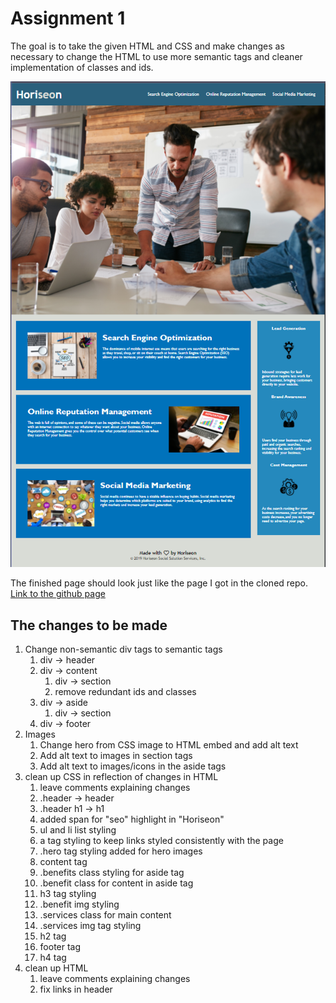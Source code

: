 Assignment 1
============

The goal is to take the given HTML and CSS and make changes as necessary to change the HTML to use more semantic tags and cleaner implementation of classes and ids.

![screenshot of the finished product should look the same as the page I recieved.](./Assets/screenshot.bmp)

The finished page should look just like the page I got in the cloned repo. 
[Link to the github page](https://pastashock.github.io/unit-01-Homework-Semantics-and-Accessibility/)

The changes to be made
----------------------

1. Change non-semantic div tags to semantic tags
    1. div -> header
    2. div -> content
        1. div -> section
        2. remove redundant ids and classes
    3. div -> aside
        1. div -> section
    4. div -> footer
2. Images
    1. Change hero from CSS image to HTML embed and add alt text
    2. Add alt text to images in section tags
    3. Add alt text to images/icons in the aside tags
3. clean up CSS in reflection of changes in HTML
    1. leave comments explaining changes
    2. .header -> header
    3. .header h1 -> h1
    4. added span for "seo" highlight in "Horiseon"
    5. ul and li list styling
    6. a tag styling to keep links styled consistently with the page
    7. .hero tag styling added for hero images
    8. content tag
    9. .benefits class styling for aside tag
    10. .benefit class for content in aside tag
    11. h3 tag styling
    12. .benefit img styling
    13. .services class for main content
    14. .services img tag styling
    15. h2 tag
    16. footer tag
    17. h4 tag
4. clean up HTML
    1. leave comments explaining changes
    2. fix links in header
